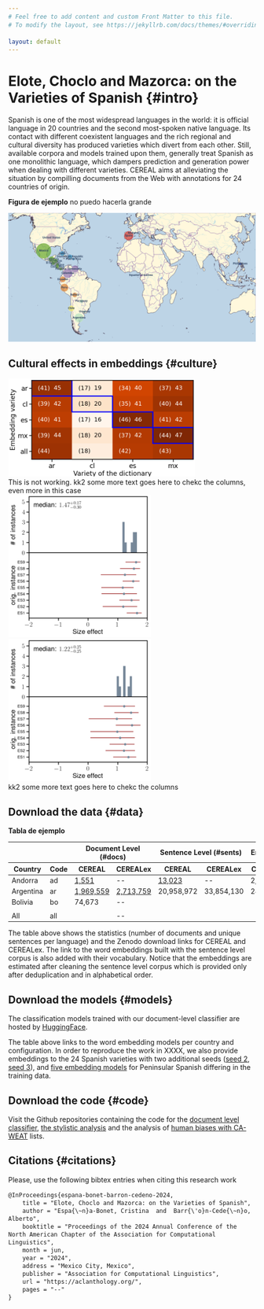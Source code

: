 ```yaml
---
# Feel free to add content and custom Front Matter to this file.
# To modify the layout, see https://jekyllrb.com/docs/themes/#overriding-theme-defaults

layout: default
---
```


# Elote, Choclo and Mazorca: on the Varieties of Spanish {#intro}

<p>Spanish is one of the most widespread languages in the world: it is official language in 20 countries and the second most-spoken native language. Its contact with different coexistent languages and the rich regional and cultural diversity has produced varieties which divert from each other. Still, available corpora and models trained upon them, generally treat Spanish as one monolithic language, which dampers prediction and generation power when dealing with different varieties. CEREAL aims at alleviating the situation by compilling documents from the Web with annotations for 24 countries of origin.</p>

**Figura de ejemplo** no puedo hacerla grande

<p align="center">
  <img src="img/spanish_speakers.png"  width="1000" title="Countries where Spanish is spoken">
</p>



## Cultural effects in embeddings {#culture}

<div class="row2cols">
  <div class="column2cols" width="45%">
  <img src="img/accsBLIbigEX_oscar.png"  width="380" title="Accuracy on BLI">
  </div>
  <div class="column2cols" width="40%">
  This is not working. kk2 some more text goes here to chekc the columns, even more in this case
  </div>
</div>


<div class="row2cols">
  <div class="column2cols left">
  <img src="img/es_cctld_es_esES_1_sizeff.png"  width="290" title="Size effect with the Spanish CAWEAT1 lists on Peninsular Spanish embeddings">
  <img src="img/es_cctld_mx_esES_1_sizeff.png"  width="290" title="Size effect with the Mexican CAWEAT1 lists on Mexican Spanish embeddings">
  </div>
  <div class="column2cols right">
  kk2 some more text goes here to chekc the columns
  </div>
</div>

## Download the data {#data}

**Tabla de ejemplo**

<table id=dataDownload>
<thead>
  <tr>
    <th colspan="2"></th>
    <th colspan="2">Document Level (#docs)</th>
    <th colspan="2">Sentence Level (#sents) </th>
    <th colspan="2">Embeddings (vocab)</th>
  </tr>
  <tr>
    <th>Country</th>    <th>Code</th>
    <th>CEREAL</th>    <th>CEREALex</th>
    <th>CEREAL</th>    <th>CEREALex</th>
    <th>CEREAL</th>    <th>CEREALex</th>
  </tr>
</thead>
<tbody>
  <tr>
    <td>Andorra</td>    <td>ad</td>    <td><a href="https://zenodo.org/records/3829167/files/de.0.tar.bz2">1,551</a></td>    <td>--</td>    <td><a href="https://zenodo.org/records/3829167/files/de.0.tar.bz2">13,023</a></td>    <td>--</td>    <td>2,671</td>    <td>--</td>
  </tr>
  <tr>
    <td>Argentina</td>  <td>ar</td>    <td><a href="https://zenodo.org/records/3829167/files/de.0.tar.bz2">1,969,559</a></td>    <td><a href="https://zenodo.org/records/3829167/files/de.0.tar.bz2">2,713,759</a></td>    <td>20,958,972</td>    <td>33,854,130</td>    <td>284,191</td>    <td>--</td>
  </tr>
  <tr>
    <td>Bolivia</td>    <td>bo</td>    <td>74,673</td>    <td>--</td>    <td></td>    <td></td>    <td></td>    <td></td>
  </tr>
  <tr>
    <td></td>
    <td></td>
    <td></td>
    <td></td>
    <td></td>
    <td></td>
    <td></td>
    <td></td>
  </tr>
  <tr>
    <td>All</td>    <td>all</td>    <td></td>    <td>--</td>    <td></td>    <td></td>    <td></td>    <td></td>
  </tr>
</tbody>
</table>

The table above shows the statistics (number of documents and unique sentences per language) and the Zenodo download links for CEREAL and CEREALex. The link to the word embeddings built with the sentence level corpus is also added with their vocabulary. Notice that the embeddings are estimated after cleaning the sentence level corpus which is provided only after deduplication and in alphabetical order.

## Download the models {#models}

The classification models trained with our document-level classifier are hosted by [HuggingFace](). 

The table above links to the word embedding models per country and configuration. In order to reproduce the work in XXXX, we also provide embeddings to the 24 Spanish varieties with two additional seeds ([seed 2](), [seed 3]()), and [five embedding models]() for Peninsular Spanish differing in the training data.

## Download the code {#code}

Visit the Github repositories containing the code for the [document level classifier](https://github.com/cristinae/docTransformer), [the stylistic analysis](https://github.com/cristinae/stylometrics) and the analysis of [human biases with CA-WEAT](https://github.com/cristinae/CA-WEAT) lists.


## Citations {#citations}

Please, use the following bibtex entries when citing this research work

```
@InProceedings{espana-bonet-barron-cedeno-2024,
    title = "Elote, Choclo and Mazorca: on the Varieties of Spanish",
    author = "Espa{\~n}a-Bonet, Cristina  and  Barr{\'o}n-Cede{\~n}o, Alberto",
    booktitle = "Proceedings of the 2024 Annual Conference of the North American Chapter of the Association for Computational Linguistics",
    month = jun,
    year = "2024",
    address = "Mexico City, Mexico",
    publisher = "Association for Computational Linguistics",
    url = "https://aclanthology.org/",
    pages = "--"
}
```

